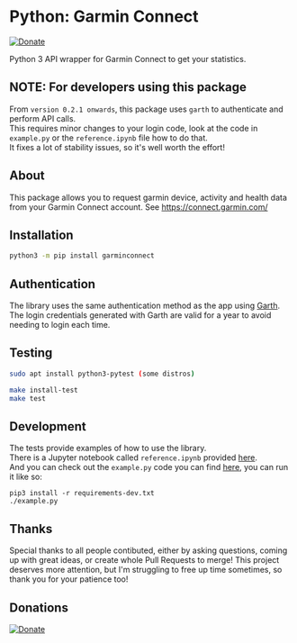 # Python: Garmin Connect

[![Donate](https://img.shields.io/badge/Donate-PayPal-green.svg)](https://www.paypal.me/cyberjunkynl/)

Python 3 API wrapper for Garmin Connect to get your statistics.

## NOTE: For developers using this package
From `version 0.2.1 onwards`, this package uses `garth` to authenticate and perform API calls.  
This requires minor changes to your login code, look at the code in `example.py` or the `reference.ipynb` file how to do that.  
It fixes a lot of stability issues, so it's well worth the effort!  

## About

This package allows you to request garmin device, activity and health data from your Garmin Connect account.
See <https://connect.garmin.com/>

## Installation

```bash
python3 -m pip install garminconnect
```

## Authentication

The library uses the same authentication method as the app using [Garth](https://github.com/matin/garth).
The login credentials generated with Garth are valid for a year to avoid needing to login each time.

## Testing

```bash
sudo apt install python3-pytest (some distros)

make install-test
make test
```

## Development

The tests provide examples of how to use the library.  
There is a Jupyter notebook called `reference.ipynb` provided [here](https://github.com/cyberjunky/python-garminconnect/blob/master/reference.ipynb).  
And you can check out the `example.py` code you can find [here](https://raw.githubusercontent.com/cyberjunky/python-garminconnect/master/example.py), you can run it like so:  
```
pip3 install -r requirements-dev.txt
./example.py
```

## Thanks

Special thanks to all people contibuted, either by asking questions, coming up with great ideas, or create whole Pull Requests to merge!
This project deserves more attention, but I'm struggling to free up time sometimes, so thank you for your patience too!

## Donations

[![Donate](https://img.shields.io/badge/Donate-PayPal-green.svg)](https://www.paypal.me/cyberjunkynl/)
